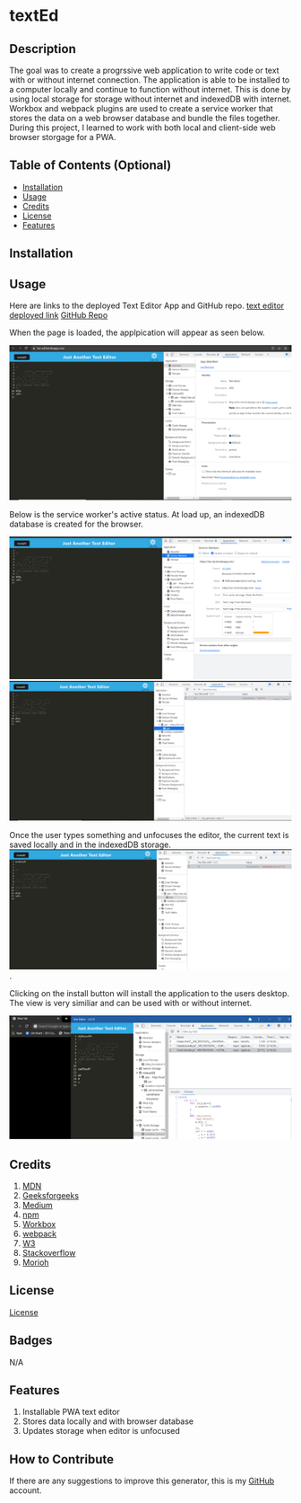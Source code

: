 # textEd

## Description

The goal was to create a progrssive web application to write code or text with or without internet connection. The application is able to be installed to a computer locally and continue to function without internet. This is done by using local storage for storage without internet and indexedDB with internet. Workbox and webpack plugins are used to create a service worker that stores the data on a web browser database and bundle the files together. During this project, I learned to work with both local and client-side web browser storgage for a PWA.

## Table of Contents (Optional)
- [Installation](#installation)
- [Usage](#usage)
- [Credits](#credits)
- [License](#license)
- [Features](#features)

## Installation


## Usage
Here are links to the deployed Text Editor App and GitHub repo. [text editor deployed link](https://tex-ed.herokuapp.com/) [GitHub Repo](https://github.com/MaxStump13/textEd)

When the page is loaded, the applpication will appear as seen below. 

![Manfest file and home page](./images/manifest.png)

Below is the service worker's active status. At load up, an indexedDB database is created for the browser. 

![Service worker status](./images/sw.png)
![IndexedDB](./images/idb.png)

Once the user types something and unfocuses the editor, the current text is saved locally and in the indexedDB storage.
![Updated indexedDB](./images/idbUpdate.png).

Clicking on the install button will install the application to the users desktop. The view is very similiar and can be used with or without internet.

![App view when installed](./images/appView.PNG)

## Credits
1. [MDN](https://developer.mozilla.org/en-US/)
2. [Geeksforgeeks](https://www.geeksforgeeks.org/)
3. [Medium](https://medium.com/covenant-university-developers-community/what-are-pwas-build-one-in-15-minutes-124cad2d32cb)
4. [npm](https://www.npmjs.com/package/webpack-dev-server)
5. [Workbox](https://developers.google.com/web/tools/workbox/guides/generate-service-worker/webpack)
6. [webpack](https://webpack.js.org/guides/asset-management/)
7. [W3](https://www.w3schools.com/)
8. [Stackoverflow](https://stackoverflow.com/)
9. [Morioh](https://morioh.com/p/238e7788fcc8)

## License
[License](./LICENSE)

## Badges
N/A

## Features
1. Installable PWA text editor
2. Stores data locally and with browser database
3. Updates storage when editor is unfocused

## How to Contribute
If there are any suggestions to improve this generator, this is my [GitHub](https://github.com/MaxStump13) account. 
